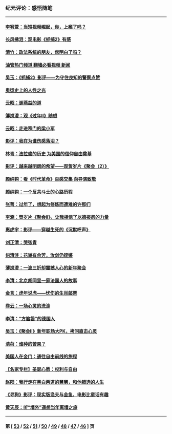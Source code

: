 ### 纪元评论：感悟随笔
---
#### [李宥萱：当短视频崛起，你，上瘾了吗？](../../pages/nsc1035/n13678127.md?04120330) 
#### [长风拂泪：观电影《抓捕2》有感](../../pages/nsc1035/n13674277.md?04120330) 
#### [清竹：政法系统的朋友，您明白了吗？](../../pages/nsc1035/n13666721.md?04120330) 
#### [油管热门频道 翻墙必看视频 新闻](ok?04120330)
#### [吴玉：《抓捕2》影评——为守住良知的警察点赞](../../pages/nsc1035/n13664510.md?04120330) 
#### [奥运史上的人性之光](../../pages/nsc1035/n13627118.md?04120330) 
#### [云昭：谢燕益的道](../../pages/nsc1035/n13607391.md?04120330) 
#### [簿岚澄：观《过年Ⅱ》随想](../../pages/nsc1035/n13606884.md?04120330) 
#### [云昭：走进窄门的梁小军](../../pages/nsc1035/n13605425.md?04120330) 
#### [影评：我在为谁伤感落泪？](../../pages/nsc1035/n13594614.md?04120330) 
#### [林青：法拉盛的历史 为美国的信仰自由奠基](../../pages/nsc1035/n13593675.md?04120330) 
#### [影评：越来越明朗的希望——观贺岁片《聚会（2）》](../../pages/nsc1035/n13580867.md?04120330) 
#### [颜纯钩：看《时代革命》百感交集 向导演致敬](../../pages/nsc1035/n13574843.md?04120330) 
#### [颜纯钩﻿：一个反共斗士的心路历程](../../pages/nsc1035/n13553725.md?04120330) 
#### [张菁：过年了，想起为修炼而遭难的许那们](../../pages/nsc1035/n13543871.md?04120330) 
#### [李涵：贺岁片《聚会Ⅱ》，让我相信了以德报怨的力量](../../pages/nsc1035/n13530032.md?04120330) 
#### [惠虎宇：影评——穿越生死的《沉默呼声》](../../pages/nsc1035/n13516514.md?04120330) 
#### [刘正清：哭张青](../../pages/nsc1035/n13509328.md?04120330) 
#### [何清涟：花谢有余芳，汝剑仍铿锵](../../pages/nsc1035/n13507378.md?04120330) 
#### [薄岚澄：一波三折却震撼人心的新年聚会](../../pages/nsc1035/n13506511.md?04120330) 
#### [李清：北京胡同里一家法国人的故事](../../pages/nsc1035/n13502266.md?04120330) 
#### [金言：虎年说虎——忧伤的生肖邮票](../../pages/nsc1035/n13500542.md?04120330) 
#### [卷云：一场心灵的洗涤](../../pages/nsc1035/n13499041.md?04120330) 
#### [李清：“方脑袋”的德国人](../../pages/nsc1035/n13486826.md?04120330) 
#### [吴玉：《聚会Ⅱ》新年职场大PK，拷问直击心灵](../../pages/nsc1035/n13482329.md?04120330) 
#### [清荷：谁种的苦果？](../../pages/nsc1035/n13470084.md?04120330) 
#### [美国人在金门：通往自由前线的旅程](../../pages/nsc1035/n13453438.md?04120330) 
#### [【名家专栏】圣诞心愿：权利与自由](../../pages/nsc1035/n13453241.md?04120330) 
#### [赵阳：我行走在黑白两道的舅舅，和他错选的人生](../../pages/nsc1035/n13438837.md?04120330) 
#### [《寻狗》影评：现实版渔夫与金鱼，电影比童话有趣](../../pages/nsc1035/n13389805.md?04120330) 
#### [黄天辰：听“墙外”遥想当年离墙之旅](../../pages/nsc1035/n13377229.md?04120330) 

---
#### 第 [ [53](./53.md?04120330) / [52](./52.md?04120330) / [51](./51.md?04120330) / [50](./50.md?04120330) / [49](./49.md?04120330) / [48](./48.md?04120330) / [47](./47.md?04120330) / [46](./46.md?04120330) ] 页
